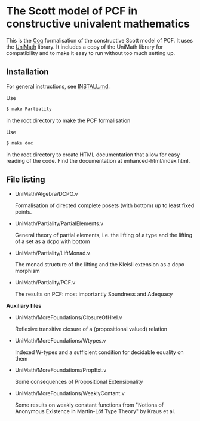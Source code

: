 The Scott model of PCF in constructive univalent mathematics
============================================================

This is the [Coq](https://coq.inria.fr/) formalisation of the constructive Scott model of PCF.
It uses the [UniMath](https://github.com/UniMath/UniMath) library.
It includes a copy of the UniMath library for compatibility and to make it easy to run without too much setting up.

Installation
------------

For general instructions, see 
[INSTALL.md](https://github.com/tomdjong/UniMath/blob/paper/INSTALL.md).

Use 
```bash
$ make Partiality
```
in the root directory to make the PCF formalisation

Use
```bash
$ make doc
```
in the root directory to create HTML documentation that allow for easy reading
of the code. Find the documentation at enhanced-html/index.html.

File listing
------------
- UniMath/Algebra/DCPO.v

  Formalisation of directed complete posets (with bottom) up to least fixed
  points.

- UniMath/Partiality/PartialElements.v

  General theory of partial elements, i.e. the lifting of a type and the lifting
  of a set as a dcpo with bottom 
- UniMath/Partiality/LiftMonad.v

  The monad structure of the lifting and the Kleisli extension as a dcpo morphism
- UniMath/Partiality/PCF.v

  The results on PCF: most importantly Soundness and Adequacy

**Auxiliary files**
- UniMath/MoreFoundations/ClosureOfHrel.v

  Reflexive transitive closure of a (propositional valued) relation
- UniMath/MoreFoundations/Wtypes.v

  Indexed W-types and a sufficient condition for decidable equality on them
- UniMath/MoreFoundations/PropExt.v

  Some consequences of Propositional Extensionality
- UniMath/MoreFoundations/WeaklyContant.v

  Some results on weakly constant functions from "Notions of Anonymous
  Existence in Martin-Löf Type Theory" by Kraus et al.



